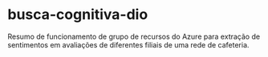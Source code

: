 # busca-cognitiva-dio
Resumo de funcionamento de grupo de recursos do Azure para extração de sentimentos em avaliações de diferentes filiais de uma rede de cafeteria.
